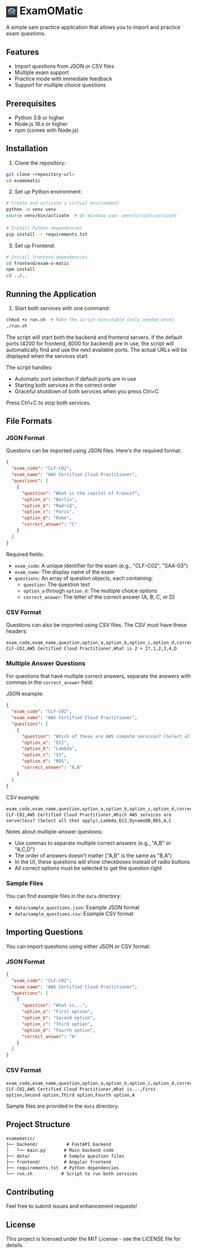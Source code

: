# <img src="logo.png" alt="ExamOMatic Logo" width="30" style="vertical-align: middle"/> ExamOMatic

A simple xam practice application that allows you to import and practice exam questions.

## Features

- Import questions from JSON or CSV files
- Multiple exam support
- Practice mode with immediate feedback
- Support for multiple choice questions

## Prerequisites

- Python 3.8 or higher
- Node.js 18.x or higher
- npm (comes with Node.js)

## Installation

1. Clone the repository:
```bash
git clone <repository-url>
cd examomatic
```

2. Set up Python environment:
```bash
# Create and activate a virtual environment
python -m venv venv
source venv/bin/activate  # On Windows use: venv\Scripts\activate

# Install Python dependencies
pip install -r requirements.txt
```

3. Set up Frontend:
```bash
# Install frontend dependencies
cd frontend/exam-o-matic
npm install
cd ../..
```

## Running the Application

1. Start both services with one command:
```bash
chmod +x run.sh  # Make the script executable (only needed once)
./run.sh
```

The script will start both the backend and frontend servers. If the default ports (4200 for frontend, 8000 for backend) are in use, the script will automatically find and use the next available ports. The actual URLs will be displayed when the services start.

The script handles:
- Automatic port selection if default ports are in use
- Starting both services in the correct order
- Graceful shutdown of both services when you press Ctrl+C

Press Ctrl+C to stop both services.

## File Formats

### JSON Format
Questions can be imported using JSON files. Here's the required format:

```json
{
  "exam_code": "CLF-C02",
  "exam_name": "AWS Certified Cloud Practitioner",
  "questions": [
    {
      "question": "What is the capital of France?",
      "option_a": "Berlin",
      "option_b": "Madrid",
      "option_c": "Paris",
      "option_d": "Rome",
      "correct_answer": "C"
    }
  ]
}
```

Required fields:
- `exam_code`: A unique identifier for the exam (e.g., "CLF-C02", "SAA-03")
- `exam_name`: The display name of the exam
- `questions`: An array of question objects, each containing:
  - `question`: The question text
  - `option_a` through `option_d`: The multiple choice options
  - `correct_answer`: The letter of the correct answer (A, B, C, or D)

### CSV Format
Questions can also be imported using CSV files. The CSV must have these headers:

```csv
exam_code,exam_name,question,option_a,option_b,option_c,option_d,correct_answer
CLF-C02,AWS Certified Cloud Practitioner,What is 2 + 2?,1,2,3,4,D
```

### Multiple Answer Questions
For questions that have multiple correct answers, separate the answers with commas in the `correct_answer` field:

JSON example:
```json
{
  "exam_code": "CLF-C02",
  "exam_name": "AWS Certified Cloud Practitioner",
  "questions": [
    {
      "question": "Which of these are AWS compute services? (Select all that apply)",
      "option_a": "EC2",
      "option_b": "Lambda",
      "option_c": "S3",
      "option_d": "RDS",
      "correct_answer": "A,B"
    }
  ]
}
```

CSV example:
```csv
exam_code,exam_name,question,option_a,option_b,option_c,option_d,correct_answer
CLF-C02,AWS Certified Cloud Practitioner,Which AWS services are serverless? (Select all that apply),Lambda,EC2,DynamoDB,RDS,A,C
```

Notes about multiple-answer questions:
- Use commas to separate multiple correct answers (e.g., "A,B" or "A,C,D")
- The order of answers doesn't matter ("A,B" is the same as "B,A")
- In the UI, these questions will show checkboxes instead of radio buttons
- All correct options must be selected to get the question right

### Sample Files
You can find example files in the `data` directory:
- `data/sample_questions.json`: Example JSON format
- `data/sample_questions.csv`: Example CSV format

## Importing Questions

You can import questions using either JSON or CSV format:

### JSON Format
```json
{
  "exam_code": "CLF-C02",
  "exam_name": "AWS Certified Cloud Practitioner",
  "questions": [
    {
      "question": "What is...",
      "option_a": "First option",
      "option_b": "Second option",
      "option_c": "Third option",
      "option_d": "Fourth option",
      "correct_answer": "A"
    }
  ]
}
```

### CSV Format
```csv
exam_code,exam_name,question,option_a,option_b,option_c,option_d,correct_answer
CLF-C02,AWS Certified Cloud Practitioner,What is...,First option,Second option,Third option,Fourth option,A
```

Sample files are provided in the `data` directory.

## Project Structure

```
examomatic/
├── backend/           # FastAPI backend
│   └── main.py       # Main backend code
├── data/             # Sample question files
├── frontend/         # Angular frontend
├── requirements.txt  # Python dependencies
└── run.sh           # Script to run both services
```

## Contributing

Feel free to submit issues and enhancement requests!

## License

This project is licensed under the MIT License - see the LICENSE file for details.

